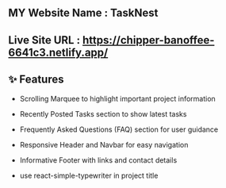 ## MY Website Name : TaskNest 

## Live Site URL : https://chipper-banoffee-6641c3.netlify.app/

## ✨ Features
- Scrolling Marquee to highlight important project information

- Recently Posted Tasks section to show latest tasks

- Frequently Asked Questions (FAQ) section for user guidance

- Responsive Header and Navbar for easy navigation

- Informative Footer with links and contact details

- use react-simple-typewriter in project title

